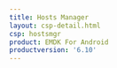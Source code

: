 ```yaml
---
title: Hosts Manager
layout: csp-detail.html
csp: hostsmgr
product: EMDK For Android
productversion: '6.10'
---
```










